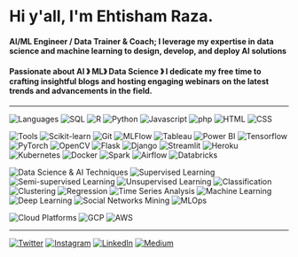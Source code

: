 # Hi y'all, I'm Ehtisham Raza.

#### AI/ML Engineer / Data Trainer & Coach; I leverage my expertise in data science and machine learning to design, develop, and deploy AI solutions 
#### Passionate about AI &#12299; ML&#12299; Data Science &#12299; I dedicate my free time to crafting insightful blogs and hosting engaging webinars on the latest trends and advancements in the field.

----

![Languages](https://img.shields.io/static/v1?label=&message=Languages:&color=606060&style=flat)
![SQL](https://img.shields.io/static/v1?logo=sql&label=&message=SQL&color=A9225C&logoColor=AAA&style=flat)
![R](https://img.shields.io/static/v1?logo=R&label=&message=R&color=A9225C&logoColor=AAA&style=flat)
![Python](https://img.shields.io/static/v1?logo=python&label=&message=Python&color=A9225C&logoColor=AAA&style=flat)
![Javascript](https://img.shields.io/static/v1?logo=JavaScript&label=&message=Javascript&color=A9225C&logoColor=AAA&style=flat)
![php](https://img.shields.io/static/v1?logo=php&label=&message=php&color=A9225C&logoColor=AAA&style=flat)
![HTML](https://img.shields.io/static/v1?logo=html5&label=&message=HTML&color=A9225C&logoColor=AAA&style=flat)
![CSS](https://img.shields.io/static/v1?logo=css3&label=&message=CSS&color=A9225C&logoColor=AAA&style=flat)
<br />

![Tools](https://img.shields.io/static/v1?label=&message=Tools:&color=606060&style=flat)
![Scikit-learn](https://img.shields.io/static/v1?logo=scikit-learn&label=&message=Scikit-learn&color=A9225C&logoColor=AAA&style=flat)
![Git](https://img.shields.io/static/v1?logo=git&label=&message=Git&color=A9225C&logoColor=AAA&style=flat)
![MLFlow](https://img.shields.io/static/v1?label=&message=MLFlow&color=A9225C&style=flat)
![Tableau](https://img.shields.io/static/v1?logo=tableau&label=&message=Tableau&color=A9225C&logoColor=AAA&style=flat)
![Power BI](https://img.shields.io/static/v1?logo=powerbi&label=&message=Power%20BI&color=A9225C&logoColor=AAA&style=flat)
![Tensorflow](https://img.shields.io/static/v1?logo=tensorflow&label=&message=Tensorflow&color=A9225C&logoColor=AAA&style=flat)
![PyTorch](https://img.shields.io/static/v1?logo=pytorch&label=&message=PyTorch&color=A9225C&logoColor=AAA&style=flat)
![OpenCV](https://img.shields.io/static/v1?logo=opencv&label=&message=Open-CV&color=A9225C&logoColor=AAA&style=flat)
![Flask](https://img.shields.io/static/v1?logo=flask&label=&message=Flask&color=A9225C&logoColor=AAA&style=flat)
![Django](https://img.shields.io/static/v1?logo=django&label=&message=Django&color=A9225C&logoColor=AAA&style=flat)
![Streamlit](https://img.shields.io/static/v1?logo=streamlit&label=&message=Streamlit&color=A9225C&logoColor=AAA&style=flat)
![Heroku](https://img.shields.io/static/v1?logo=heroku&label=&message=Heroku&color=A9225C&logoColor=AAA&style=flat)
![Kubernetes](https://img.shields.io/static/v1?logo=kubernetes&label=&message=Kubernetes&color=4A154B&logoColor=AAA&style=flat)
![Docker](https://img.shields.io/static/v1?logo=docker&label=&message=Docker&color=4A154B&logoColor=AAA&style=flat)
![Spark](https://img.shields.io/static/v1?logo=apache-spark&label=&message=Spark&color=4A154B&logoColor=AAA&style=flat)
![Airflow](https://img.shields.io/static/v1?logo=apache-airflow&label=&message=Airflow&color=4A154B&logoColor=AAA&style=flat)
![Databricks](https://img.shields.io/static/v1?logo=databricks&label=&message=Databricks&color=4A154B&logoColor=AAA&style=flat)
<br />

![Data Science & AI Techniques](https://img.shields.io/static/v1?label=&message=Data%20Science%20%26%20AI%20Techniques:&color=606060&style=flat)
![Supervised Learning](https://img.shields.io/static/v1?label=&message=Supervised%20Learning&color=2196F3&style=flat)
![Semi-supervised Learning](https://img.shields.io/static/v1?label=&message=Semi-supervised%20Learning&color=2196F3&style=flat)
![Unsupervised Learning](https://img.shields.io/static/v1?label=&message=Unsupervised%20Learning&color=2196F3&style=flat)
![Classification](https://img.shields.io/static/v1?label=&message=Classification&color=2196F3&style=flat)
![Clustering](https://img.shields.io/static/v1?label=&message=Clustering&color=2196F3&style=flat)
![Regression](https://img.shields.io/static/v1?label=&message=Regression&color=2196F3&style=flat)
![Time Series Analysis](https://img.shields.io/static/v1?label=&message=Time%20Series%20Analysis&color=2196F3&style=flat)
![Machine Learning](https://img.shields.io/static/v1?label=&message=Machine%20Learning&color=2196F3&style=flat)
![Deep Learning](https://img.shields.io/static/v1?label=&message=Deep%20Learning&color=2196F3&style=flat)
![Social Networks Mining](https://img.shields.io/static/v1?label=&message=Social%20Networks%20Mining&color=2196F3&style=flat)
![MLOps](https://img.shields.io/static/v1?label=&message=MLOps&color=2196F3&style=flat)
<br />

![Cloud Platforms](https://img.shields.io/static/v1?label=&message=Cloud%20Platforms:&color=606060&style=flat)
![GCP](https://img.shields.io/static/v1?logo=google-cloud&label=&message=GCP&color=4285F4&logoColor=AAA&style=flat)
![AWS](https://img.shields.io/static/v1?logo=amazon-aws&label=&message=AWS&color=232F3E&logoColor=AAA&style=flat)

----

[![Twitter](https://img.shields.io/static/v1?label=&message=Twitter&color=1DA1F2&logo=twitter&logoColor=AAA&style=flat)](https://twitter.com/Ehtisha7028418)
[![Instagram](https://img.shields.io/static/v1?label=&message=Instagram&color=E4405F&logo=instagram&logoColor=AAA&style=flat)](https://www.instagram.com/shan_codes/)
[![LinkedIn](https://img.shields.io/static/v1?label=&message=LinkedIn&color=0077B5&logo=linkedin&logoColor=AAA&style=flat)](https://www.linkedin.com/in/ehtisham-raza-0a5479163/)
[![Medium](https://img.shields.io/static/v1?label=&message=Medium&color=000000&logo=medium&logoColor=AAA&style=flat)](https://medium.com/@raza.shan83)



